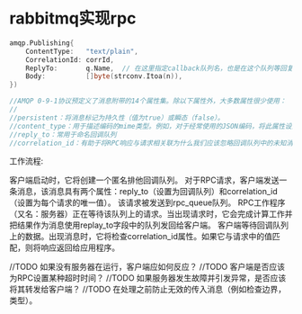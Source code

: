 # rabbitmq实现rpc

```go
amqp.Publishing{
    ContentType:   "text/plain",
    CorrelationId: corrId,
    ReplyTo:       q.Name,  // 在这里指定callback队列名，也是在这个队列等回复
    Body:          []byte(strconv.Itoa(n)),
})

//AMQP 0-9-1协议预定义了消息附带的14个属性集。除以下属性外，大多数属性很少使用：
//
//persistent：将消息标记为持久性（值为true）或瞬态（false）。
//content_type：用于描述编码的mime类型。例如，对于经常使用的JSON编码，将此属性设置为application/ json是一个好习惯。
//reply_to：常用于命名回调队列
//correlation_id：有助于将RPC响应与请求相关联为什么我们应该忽略回调队列中的未知消息，而不是报错而失败？这是由于服务器端可能出现竞争状况。尽管可能性不大，但RPC服务器可能会在向我们发送答案之后但在发送请求的确认消息之前死亡。如果发生这种情况，重新启动的RPC服务器将再次处理该请求。这就是为什么在客户端上我们必须妥善处理重复的响应，并且理想情况下RPC应该是幂等的。
```

工作流程:

客户端启动时，它将创建一个匿名排他回调队列。
对于RPC请求，客户端发送一条消息，该消息具有两个属性：reply_to（设置为回调队列）和correlation_id（设置为每个请求的唯一值）。
该请求被发送到rpc_queue队列。
RPC工作程序（又名：服务器）正在等待该队列上的请求。当出现请求时，它会完成计算工作并把结果作为消息使用replay_to字段中的队列发回给客户端。
客户端等待回调队列上的数据。出现消息时，它将检查correlation_id属性。如果它与请求中的值匹配，则将响应返回给应用程序。


//TODO 如果没有服务器在运行，客户端应如何反应？
//TODO 客户端是否应该为RPC设置某种超时时间？
//TODO 如果服务器发生故障并引发异常，是否应该将其转发给客户端？
//TODO 在处理之前防止无效的传入消息（例如检查边界，类型）。